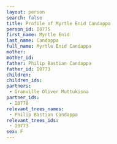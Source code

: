 ```yaml
---
layout: person
search: false
title: Profile of Myrtle Enid Candappa
person_id: I0775
first_name: Myrtle Enid
last_name: Candappa
full_name: Myrtle Enid Candappa
mother: 
mother_id: 
father: Philip Bastian Candappa
father_id: I0773
children:
children_ids:
partners:
 - Granville Oliver Muttukisna
partner_ids:
 - I0778
relevant_trees_names:
 - Philip Bastian Candappa
relevant_trees_ids:
 - I0773
sex: F
---
```


